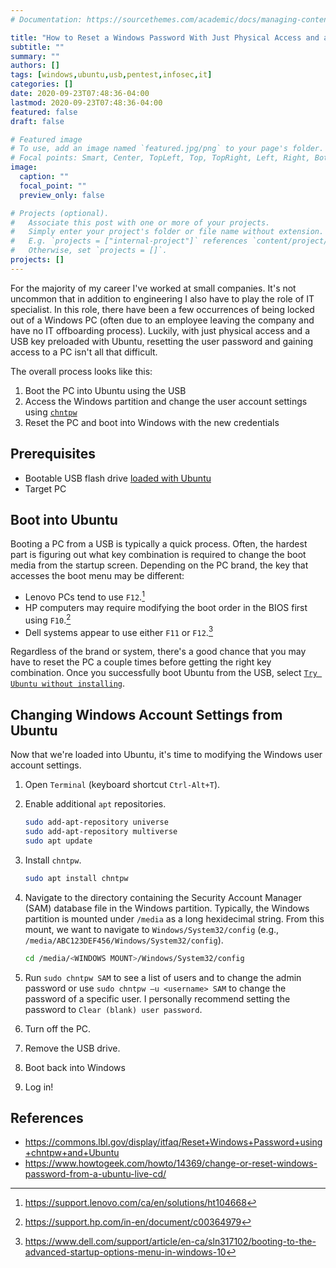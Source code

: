 ```yaml
---
# Documentation: https://sourcethemes.com/academic/docs/managing-content/

title: "How to Reset a Windows Password With Just Physical Access and an Ubuntu USB"
subtitle: ""
summary: ""
authors: []
tags: [windows,ubuntu,usb,pentest,infosec,it]
categories: []
date: 2020-09-23T07:48:36-04:00
lastmod: 2020-09-23T07:48:36-04:00
featured: false
draft: false

# Featured image
# To use, add an image named `featured.jpg/png` to your page's folder.
# Focal points: Smart, Center, TopLeft, Top, TopRight, Left, Right, BottomLeft, Bottom, BottomRight.
image:
  caption: ""
  focal_point: ""
  preview_only: false

# Projects (optional).
#   Associate this post with one or more of your projects.
#   Simply enter your project's folder or file name without extension.
#   E.g. `projects = ["internal-project"]` references `content/project/deep-learning/index.md`.
#   Otherwise, set `projects = []`.
projects: []
---
```


For the majority of my career I've worked at small companies.
It's not uncommon that in addition to engineering I also have to play the role of IT specialist.
In this role, there have been a few occurrences of being locked out of a Windows PC (often due to an employee leaving the company and have no IT offboarding process).
Luckily, with just physical access and a USB key preloaded with Ubuntu, resetting the user password and gaining access to a PC isn't all that difficult.

The overall process looks like this:

1. Boot the PC into Ubuntu using the USB
2. Access the Windows partition and change the user account settings using [`chntpw`](https://en.wikipedia.org/wiki/Chntpw)
3. Reset the PC and boot into Windows with the new credentials

## Prerequisites

- Bootable USB flash drive [loaded with Ubuntu](https://ubuntu.com/tutorials/create-a-usb-stick-on-ubuntu)
- Target PC

## Boot into Ubuntu

Booting a PC from a USB is typically a quick process.
Often, the hardest part is figuring out what key combination is required to change the boot media from the startup screen.
Depending on the PC brand, the key that accesses the boot menu may be different:

- Lenovo PCs tend to use `F12`.[^lenovo]
- HP computers may require modifying the boot order in the BIOS first using `F10`.[^hp]
- Dell systems appear to use either `F11` or `F12`.[^dell]

Regardless of the brand or system, there's a good chance that you may have to reset the PC a couple times before getting the right key combination.
Once you successfully boot Ubuntu from the USB, select [`Try Ubuntu without installing`](https://ubuntu.com/tutorials/try-ubuntu-before-you-install#3-boot-from-usb-flash-drive).

[^lenovo]: https://support.lenovo.com/ca/en/solutions/ht104668
[^hp]: https://support.hp.com/in-en/document/c00364979
[^dell]: https://www.dell.com/support/article/en-ca/sln317102/booting-to-the-advanced-startup-options-menu-in-windows-10

## Changing Windows Account Settings from Ubuntu

Now that we're loaded into Ubuntu, it's time to modifying the Windows user account settings.

1. Open `Terminal` (keyboard shortcut `Ctrl-Alt+T`).
2. Enable additional `apt` repositories.

    ```bash
    sudo add-apt-repository universe
    sudo add-apt-repository multiverse
    sudo apt update
    ```

3. Install `chntpw`.

    ```bash
    sudo apt install chntpw
    ```

4. Navigate to the directory containing the Security Account Manager (SAM) database file in the Windows partition. Typically, the Windows partition is mounted under `/media` as a long hexidecimal string. From this mount, we want to navigate to `Windows/System32/config` (e.g., `/media/ABC123DEF456/Windows/System32/config`).

    ```bash
    cd /media/<WINDOWS MOUNT>/Windows/System32/config
    ```

5. Run `sudo chntpw SAM` to see a list of users and to change the admin password or use `sudo chntpw –u <username> SAM` to change the password of a specific user. I personally recommend setting the password to `Clear (blank) user password`.
6. Turn off the PC.
7. Remove the USB drive.
8. Boot back into Windows
9. Log in!

## References

- https://commons.lbl.gov/display/itfaq/Reset+Windows+Password+using+chntpw+and+Ubuntu
- https://www.howtogeek.com/howto/14369/change-or-reset-windows-password-from-a-ubuntu-live-cd/
